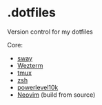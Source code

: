 # .dotfiles

Version control for my dotfiles

Core:
- [sway](https://swaywm.org/)
- [Wezterm](https://wezfurlong.org/wezterm/install/linux.html)
- [tmux](https://github.com/tmux/tmux)
- [zsh](https://www.zsh.org/)
- [powerlevel10k](https://github.com/romkatv/powerlevel10k)
- [Neovim](https://github.com/neovim/neovim) (build from source)
